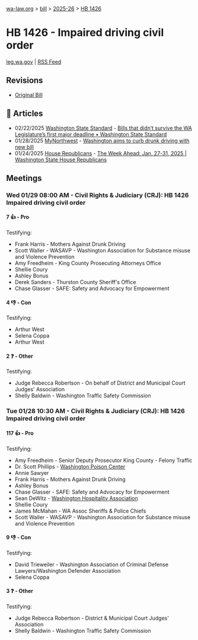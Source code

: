 [wa-law.org](/) > [bill](/bill/) > [2025-26](/bill/2025-26/) > [HB 1426](/bill/2025-26/hb/1426/)

# HB 1426 - Impaired driving civil order
[leg.wa.gov](https://app.leg.wa.gov/billsummary?BillNumber=1426&Year=2025&Initiative=false) | [RSS Feed](./rss.xml)

## Revisions
* [Original Bill](1/)

## 📰 Articles
* 02/22/2025 [Washington State Standard](/org/washington_state_standard/) - [Bills that didn’t survive the WA Legislature’s first major deadline • Washington State Standard](https://washingtonstatestandard.com/2025/02/22/rip-bills-that-didnt-survive-the-wa-legislatures-first-major-deadline/#:~:text=House%20Bill%201426)
* 01/28/2025 [MyNorthwest](/org/mynorthwest/) - [Washington aims to curb drunk driving with new bill](https://mynorthwest.com/mynorthwest-politics/washington/4035481#:~:text=House%20Bill%201426)
* 01/24/2025 [House Republicans](/org/house_republicans/) - [The Week Ahead: Jan. 27-31, 2025 | Washington State House Republicans](https://houserepublicans.wa.gov/week/the-week-ahead-jan-27-31-2025/#:~:text=HB%201426)

## Meetings
### Wed 01/29 08:00 AM - Civil Rights & Judiciary (CRJ): HB 1426 Impaired driving civil order
#### 7 👍 - Pro
Testifying:
* Frank Harris - Mothers Against Drunk Driving
* Scott Waller - WASAVP - Washington Association for Substance misuse and Violence Prevention
* Amy Freedheim - King County Prosecuting Attorneys Office
* Shellie Coury
* Ashley Bonus
* Derek Sanders - Thurston County Sheriff's Office
* Chase Glasser - SAFE: Safety and Advocacy for Empowerment

#### 4 👎 - Con
Testifying:
* Arthur West
* Selena Coppa
* Arthur West

#### 2 ❓ - Other
Testifying:
* Judge Rebecca Robertson - On behalf of District and Municipal Court Judges' Association
* Shelly Baldwin - Washington Traffic Safety Commission

### Tue 01/28 10:30 AM - Civil Rights & Judiciary (CRJ): HB 1426 Impaired driving civil order
#### 117 👍 - Pro
Testifying:
* Amy Freedheim - Senior Deputy Prosecutor King County - Felony Traffic
* Dr. Scott Phillips - [Washington Poison Center](/org/washington_poison_center/)
* Annie Sawyer
* Frank Harris - Mothers Against Drunk Driving
* Ashley Bonus
* Chase Glasser - SAFE: Safety and Advocacy for Empowerment
* Sean DeWitz - [Washington Hospitality Association](/org/washington_hospitality_association/)
* Shellie Coury
* James McMahan - WA Assoc Sheriffs & Police Chiefs
* Scott Waller - WASAVP - Washington Association for Substance misuse and Violence Prevention

#### 9 👎 - Con
Testifying:
* David Trieweiler - Washington Association of Criminal Defense Lawyers/Washington Defender Association
* Selena Coppa

#### 3 ❓ - Other
Testifying:
* Judge Rebecca Robertson - District & Municipal Court Judges' Association
* Shelly Baldwin - Washington Traffic Safety Commission
